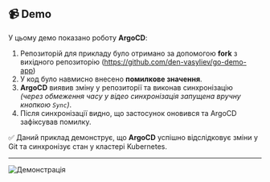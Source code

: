 ## 📹 Demo

У цьому демо показано роботу **ArgoCD**:

1. Репозиторій для прикладу було отримано за допомогою **fork** з вихідного репозиторію (https://github.com/den-vasyliev/go-demo-app)
2. У код було навмисно внесено **помилкове значення**.
3. **ArgoCD** виявив зміну у репозиторії та виконав синхронізацію  
   *(через обмеження часу у відео синхронізація запущена вручну кнопкою `Sync`)*.
4. Після синхронізації видно, що застосунок оновився та ArgoCD зафіксував помилку.

✅ Даний приклад демонструє, що **ArgoCD** успішно відслідковує зміни у Git та синхронізує стан у кластері Kubernetes.

---

![Демонстрація](https://raw.githubusercontent.com/Laskavchuk/AsciiArtify/main/.data/demo_sync.gif)
